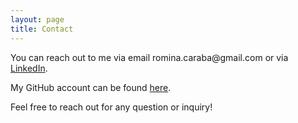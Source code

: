 ```yaml
---
layout: page
title: Contact
---
```


<p>
  You can reach out to me via email romina.caraba@gmail.com or via <a href = "https://www.linkedin.com/in/rominacarabathampi/">LinkedIn</a>.
</p>
<p>
  My GitHub account can be found <a href= "https://github.com/rominacarabathampi">here</a>.
</p>
<p>
  Feel free to reach out for any question or inquiry!
  
  
</p>

